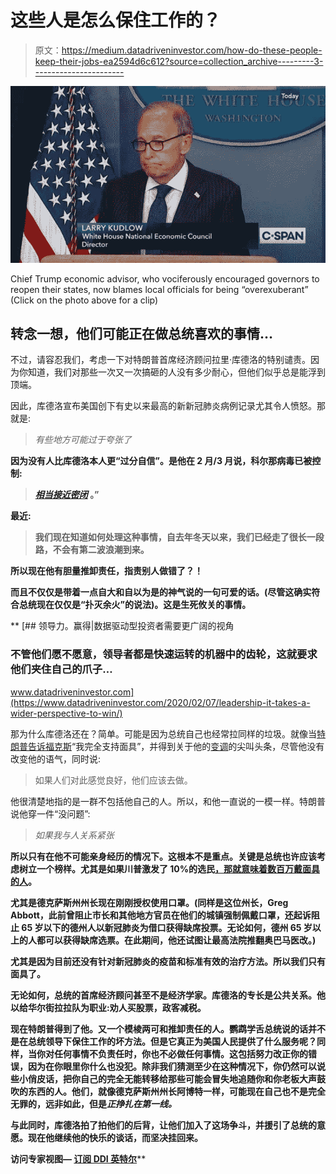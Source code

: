 # 这些人是怎么保住工作的？

> 原文：<https://medium.datadriveninvestor.com/how-do-these-people-keep-their-jobs-ea2594d6c612?source=collection_archive---------3----------------------->

[![](img/330f26f33bfb217c7c5033ce73275773.png)](https://www.c-span.org/video/?c4890791/user-clip-some-places-mightve-overexuberant)

Chief Trump economic advisor, who vociferously encouraged governors to reopen their states, now blames local officials for being “overexuberant” (Click on the photo above for a clip)

## 转念一想，他们可能正在做总统喜欢的事情…

不过，请容忍我们，考虑一下对特朗普首席经济顾问拉里·库德洛的特别谴责。因为你知道，我们对那些一次又一次搞砸的人没有多少耐心，但他们似乎总是能浮到顶端。

因此，库德洛宣布美国创下有史以来最高的新新冠肺炎病例记录尤其令人愤怒。那就是:

> *有些地方可能过于夸张了*

**因为没有人比库德洛本人更“过分自信”。是他在 2 月/3 月说，科尔那病毒已被控制:**

> **[*相当接近密闭*](https://www.c-span.org/video/?c4868501/larry-kudlow-regrets-coronavirus-control) **。”****

**最近:**

> **我们现在知道如何处理这种事情，自去年冬天以来，我们已经走了很长一段路，不会有第二波浪潮到来。**

**所以现在他有胆量推卸责任，指责别人做错了？！**

**而且不仅仅是带着一点自大和自以为是的神气说的一句可爱的话。(尽管这确实符合总统现在仅仅是“扑灭余火”的说法)。这是生死攸关的事情。**

**[](https://www.datadriveninvestor.com/2020/02/07/leadership-it-takes-a-wider-perspective-to-win/) [## 领导力。赢得|数据驱动型投资者需要更广阔的视角

### 不管他们愿不愿意，领导者都是快速运转的机器中的齿轮，这就要求他们夹住自己的爪子…

www.datadriveninvestor.com](https://www.datadriveninvestor.com/2020/02/07/leadership-it-takes-a-wider-perspective-to-win/) 

那为什么库德洛还在？简单。可能是因为总统自己也经常拉同样的垃圾。就像当[特朗普告诉福克斯](https://video.foxbusiness.com/v/6168640717001/#sp=show-clips)“我完全支持面具”，并得到关于他的[变调](https://www.bbc.com/news/world-us-canada-53258792)的尖叫头条，尽管他没有改变他的语气，同时说:

> 如果人们对此感觉良好，他们应该去做。

他很清楚地指的是一群不包括他自己的人。所以，和他一直说的一模一样。特朗普说他穿一件“没问题”:

> *如果我与人关系紧张*

**所以只有在他不可能亲身经历的情况下。这根本不是重点。关键是总统也许应该考虑树立一个榜样。尤其是如果川普激发了 10%的选民[，那就意味着数百万戴面具的人](https://link.medium.com/sXX4jowmO7)。**

**尤其是德克萨斯州州长现在刚刚授权使用口罩。(同样是这位州长，Greg Abbott，此前曾阻止市长和其他地方官员在他们的城镇强制佩戴口罩，还起诉阻止 65 岁以下的德州人以新冠肺炎为借口获得缺席投票。无论如何，德州 65 岁以上的人都可以获得缺席选票。在此期间，他还试图让最高法院推翻奥巴马医改。)**

**尤其是因为目前还没有针对新冠肺炎的疫苗和标准有效的治疗方法。所以我们只有面具了。**

**无论如何，总统的首席经济顾问甚至不是经济学家。库德洛的专长是公共关系。他以给华尔街拉拉队为职业:劝人买股票，政客减税。**

**现在特朗普得到了他。又一个模棱两可和推卸责任的人。鹦鹉学舌总统说的话并不是在总统领导下保住工作的坏方法。但是它真正为美国人民提供了什么服务呢？同样，当你对任何事情不负责任时，你也不必做任何事情。这包括努力改正你的错误，因为在你眼里你什么也没犯。除非我们猜测至少在这种情况下，你仍然可以说些小俏皮话，把你自己的完全无能转移给那些可能会冒失地追随你和你老板大声鼓吹的东西的人。他们，就像德克萨斯州州长阿博特一样，可能现在自己也不是完全无罪的，远非如此，但是*正挣扎在第一线。***

**与此同时，库德洛拍了拍他们的后背，让他们加入了这场争斗，并援引了总统的意愿。现在他继续他的快乐的谈话，而坚决挂回来。**

****访问专家视图—** [**订阅 DDI 英特尔**](https://datadriveninvestor.com/ddi-intel)****